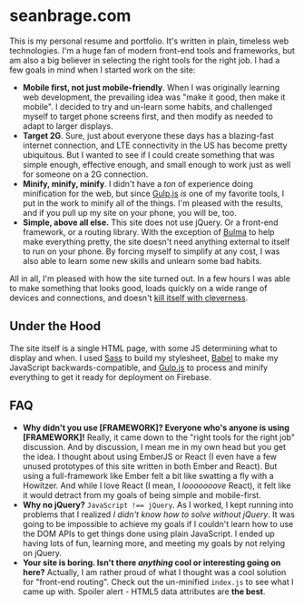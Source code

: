 # seanbrage.com

This is my personal resume and portfolio. It's written in plain, timeless web technologies. I'm a huge fan of modern front-end tools and frameworks, but am also a big believer in selecting the right tools for the right job. I had a few goals in mind when I started work on the site:

 - **Mobile first, not just mobile-friendly**. When I was originally learning web development, the prevailing idea was "make it good, then make it mobile". I decided to try and un-learn some habits, and challenged myself to target phone screens first, and then modify as needed to adapt to larger displays.
 - **Target 2G**. Sure, just about everyone these days has a blazing-fast internet connection, and LTE connectivity in the US has become pretty ubiquitous. But I wanted to see if I could create something that was simple enough, effective enough, and small enough to work just as well for someone on a 2G connection.
 - **Minify, minify, minify**. I didn't have a _ton_ of experience doing minification for the web, but since [Gulp.js](http://gulpjs.com) _is_ one of my favorite tools, I put in the work to minify all of the things. I'm pleased with the results, and if you pull up my site on your phone, you will be, too.
 - **Simple, above all else.** This site does not use jQuery. Or a front-end framework, or a routing library. With the exception of [Bulma](https://bulma.io) to help make everything pretty, the site doesn't need anything external to itself to run on your phone. By forcing myself to simplify at any cost, I was also able to learn some new skills and unlearn some bad habits.

All in all, I'm pleased with how the site turned out. In a few hours I was able to make something that looks good, loads quickly on a wide range of devices and connections, and doesn't [kill itself with cleverness](http://read.humanjavascript.com/ch03-code-for-humans.html).

## Under the Hood

The site itself is a single HTML page, with some JS determining what to display and when. I used [Sass](http://sass-lang.com) to build my stylesheet, [Babel](https://babeljs.io) to make my JavaScript backwards-compatible, and [Gulp.js](http://gulpjs.com) to process and minify everything to get it ready for deployment on Firebase.

## FAQ

  - **Why didn't you use [FRAMEWORK]? Everyone who's anyone is using [FRAMEWORK]!**
    Really, it came down to the "right tools for the right job" discussion. And by discussion, I mean me in my own head but you get the idea. I thought about using EmberJS or React (I even have a few unused prototypes of this site written in both Ember and React). But using a full-framework like Ember felt a bit like swatting a fly with a Howitzer. And while I love React (I mean, I _looooooove_ React), it felt like it would detract from my goals of being simple and mobile-first.
  - **Why no jQuery?** `JavaScript !== jQuery`. As I worked, I kept running into problems that I realized _I didn't know how to solve without jQuery_. It was going to be impossible to achieve my goals if I couldn't learn how to use the DOM APIs to get things done using plain JavaScript. I ended up having lots of fun, learning more, and meeting my goals by not relying on jQuery.
  - **Your site is boring. Isn't there _anything_ cool or interesting going on here?** Actually, I am rather proud of what I thought was a cool solution for "front-end routing". Check out the un-minified `index.js` to see what I came up with. Spoiler alert - HTML5 data attributes are **the best**.